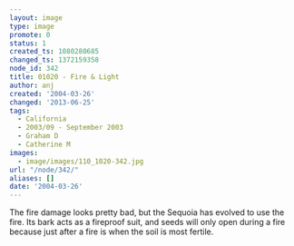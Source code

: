 ```yaml
---
layout: image
type: image
promote: 0
status: 1
created_ts: 1080280685
changed_ts: 1372159358
node_id: 342
title: 01020 - Fire & Light
author: anj
created: '2004-03-26'
changed: '2013-06-25'
tags:
  - California
  - 2003/09 - September 2003
  - Graham D
  - Catherine M
images:
  - image/images/110_1020-342.jpg
url: "/node/342/"
aliases: []
date: '2004-03-26'
---
```

The fire damage looks pretty bad, but the Sequoia has evolved to use the fire.  Its bark acts as a fireproof suit, and seeds will only open during a fire because just after a fire is when the soil is most fertile.
